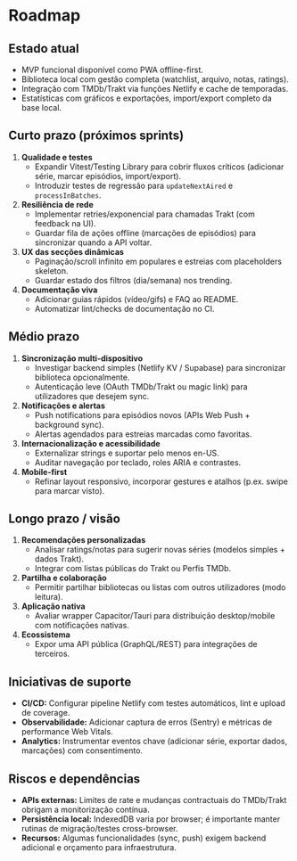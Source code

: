 # Roadmap

## Estado atual

- MVP funcional disponível como PWA offline-first.
- Biblioteca local com gestão completa (watchlist, arquivo, notas, ratings).
- Integração com TMDb/Trakt via funções Netlify e cache de temporadas.
- Estatísticas com gráficos e exportações, import/export completo da base local.

## Curto prazo (próximos sprints)

1. **Qualidade e testes**
   - Expandir Vitest/Testing Library para cobrir fluxos críticos (adicionar série, marcar episódios, import/export).
   - Introduzir testes de regressão para `updateNextAired` e `processInBatches`.
2. **Resiliência de rede**
   - Implementar retries/exponencial para chamadas Trakt (com feedback na UI).
   - Guardar fila de ações offline (marcações de episódios) para sincronizar quando a API voltar.
3. **UX das secções dinâmicas**
   - Paginação/scroll infinito em populares e estreias com placeholders skeleton.
   - Guardar estado dos filtros (dia/semana) nos trending.
4. **Documentação viva**
   - Adicionar guias rápidos (vídeo/gifs) e FAQ ao README.
   - Automatizar lint/checks de documentação no CI.

## Médio prazo

1. **Sincronização multi-dispositivo**
   - Investigar backend simples (Netlify KV / Supabase) para sincronizar biblioteca opcionalmente.
   - Autenticação leve (OAuth TMDb/Trakt ou magic link) para utilizadores que desejem sync.
2. **Notificações e alertas**
   - Push notifications para episódios novos (APIs Web Push + background sync).
   - Alertas agendados para estreias marcadas como favoritas.
3. **Internacionalização e acessibilidade**
   - Externalizar strings e suportar pelo menos en-US.
   - Auditar navegação por teclado, roles ARIA e contrastes.
4. **Mobile-first**
   - Refinar layout responsivo, incorporar gestures e atalhos (p.ex. swipe para marcar visto).

## Longo prazo / visão

1. **Recomendações personalizadas**
   - Analisar ratings/notas para sugerir novas séries (modelos simples + dados Trakt).
   - Integrar com listas públicas do Trakt ou Perfis TMDb.
2. **Partilha e colaboração**
   - Permitir partilhar bibliotecas ou listas com outros utilizadores (modo leitura).
3. **Aplicação nativa**
   - Avaliar wrapper Capacitor/Tauri para distribuição desktop/mobile com notificações nativas.
4. **Ecossistema**
   - Expor uma API pública (GraphQL/REST) para integrações de terceiros.

## Iniciativas de suporte

- **CI/CD:** Configurar pipeline Netlify com testes automáticos, lint e upload de coverage.
- **Observabilidade:** Adicionar captura de erros (Sentry) e métricas de performance Web Vitals.
- **Analytics:** Instrumentar eventos chave (adicionar série, exportar dados, marcações) com consentimento.

## Riscos e dependências

- **APIs externas:** Limites de rate e mudanças contractuais do TMDb/Trakt obrigam a monitorização contínua.
- **Persistência local:** IndexedDB varia por browser; é importante manter rutinas de migração/testes cross-browser.
- **Recursos:** Algumas funcionalidades (sync, push) exigem backend adicional e orçamento para infraestrutura.
